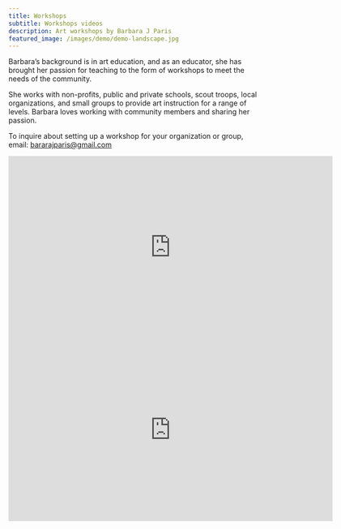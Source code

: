 ```yaml
---
title: Workshops
subtitle: Workshops videos
description: Art workshops by Barbara J Paris
featured_image: /images/demo/demo-landscape.jpg
---
```


Barbara’s background is in art education, and as an educator, she has brought her passion for teaching to the form of workshops to meet the needs of the community. 

She works with non-profits, public and private schools, scout troops, local organizations, and small groups to provide art instruction for a range of levels. Barbara loves working with community members and sharing her passion. 

To inquire about setting up a workshop for your organization or group, email: <bararajparis@gmail.com>


<iframe width="640" height="360" src="https://www.youtube.com/embed/5TQvlDH82Gs" frameborder="0" allow="accelerometer; autoplay; clipboard-write; encrypted-media; gyroscope; picture-in-picture" allowfullscreen></iframe>



<iframe width="640" height="360" src="https://www.youtube.com/embed/O8t3nrHcjD0" frameborder="0" allow="accelerometer; autoplay; clipboard-write; encrypted-media; gyroscope; picture-in-picture" allowfullscreen></iframe>